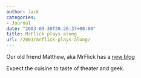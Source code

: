 ```yaml
---
author: Jack
categories:
- Journal
date: "2003-09-30T20:26:37+00:00"
title: MrFlick plays along
url: /2003/mrflick-plays-along/
---
```


Our old friend Matthew, aka MrFlick has a [new blog][1]

Expect the cuisine to taste of theater and geek.

 [1]: http://www.matthewflickinger.com/blog/ "MrFlick"